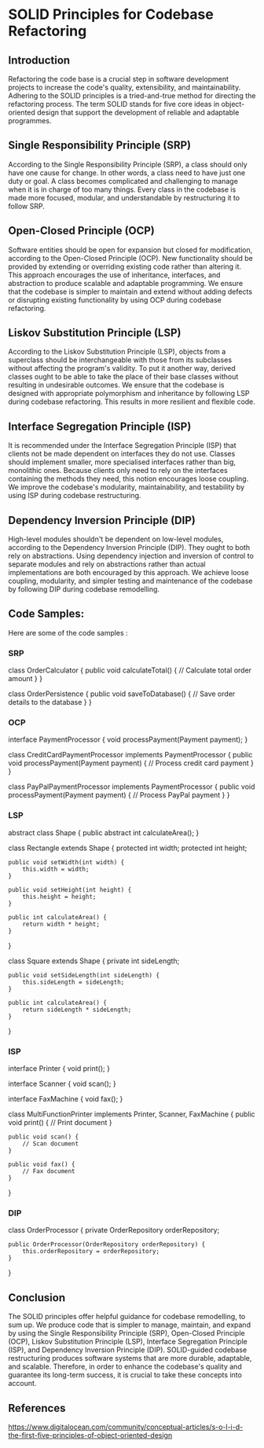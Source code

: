 # SOLID Principles for Codebase Refactoring

## Introduction

Refactoring the code base is a crucial step in software development projects to increase the code's quality, extensibility, and maintainability. Adhering to the SOLID principles is a tried-and-true method for directing the refactoring process. The term SOLID stands for five core ideas in object-oriented design that support the development of reliable and adaptable programmes.

## Single Responsibility Principle (SRP)

According to the Single Responsibility Principle (SRP), a class should only have one cause for change. In other words, a class need to have just one duty or goal. A class becomes complicated and challenging to manage when it is in charge of too many things. Every class in the codebase is made more focused, modular, and understandable by restructuring it to follow SRP.

## Open-Closed Principle (OCP)

Software entities should be open for expansion but closed for modification, according to the Open-Closed Principle (OCP). New functionality should be provided by extending or overriding existing code rather than altering it. This approach encourages the use of inheritance, interfaces, and abstraction to produce scalable and adaptable programming. We ensure that the codebase is simpler to maintain and extend without adding defects or disrupting existing functionality by using OCP during codebase refactoring.

## Liskov Substitution Principle (LSP)

According to the Liskov Substitution Principle (LSP), objects from a superclass should be interchangeable with those from its subclasses without affecting the program's validity. To put it another way, derived classes ought to be able to take the place of their base classes without resulting in undesirable outcomes. We ensure that the codebase is designed with appropriate polymorphism and inheritance by following LSP during codebase refactoring. This results in more resilient and flexible code.

## Interface Segregation Principle (ISP)

It is recommended under the Interface Segregation Principle (ISP) that clients not be made dependent on interfaces they do not use. Classes should implement smaller, more specialised interfaces rather than big, monolithic ones. Because clients only need to rely on the interfaces containing the methods they need, this notion encourages loose coupling. We improve the codebase's modularity, maintainability, and testability by using ISP during codebase restructuring.

## Dependency Inversion Principle (DIP)

High-level modules shouldn't be dependent on low-level modules, according to the Dependency Inversion Principle (DIP). They ought to both rely on abstractions. Using dependency injection and inversion of control to separate modules and rely on abstractions rather than actual implementations are both encouraged by this approach. We achieve loose coupling, modularity, and simpler testing and maintenance of the codebase by following DIP during codebase remodelling.

## Code Samples:
Here are some of the code samples :

### SRP
class OrderCalculator {
    public void calculateTotal() {
        // Calculate total order amount
    }
}

class OrderPersistence {
    public void saveToDatabase() {
        // Save order details to the database
    }
}

### OCP
interface PaymentProcessor {
    void processPayment(Payment payment);
}

class CreditCardPaymentProcessor implements PaymentProcessor {
    public void processPayment(Payment payment) {
        // Process credit card payment
    }
}

class PayPalPaymentProcessor implements PaymentProcessor {
    public void processPayment(Payment payment) {
        // Process PayPal payment
    }
}

### LSP

abstract class Shape {
    public abstract int calculateArea();
}

class Rectangle extends Shape {
    protected int width;
    protected int height;
    
    public void setWidth(int width) {
        this.width = width;
    }
    
    public void setHeight(int height) {
        this.height = height;
    }
    
    public int calculateArea() {
        return width * height;
    }
}

class Square extends Shape {
    private int sideLength;
    
    public void setSideLength(int sideLength) {
        this.sideLength = sideLength;
    }
    
    public int calculateArea() {
        return sideLength * sideLength;
    }
}

### ISP
interface Printer {
    void print();
}

interface Scanner {
    void scan();
}

interface FaxMachine {
    void fax();
}

class MultiFunctionPrinter implements Printer, Scanner, FaxMachine {
    public void print() {
        // Print document
    }
    
    public void scan() {
        // Scan document
    }
    
    public void fax() {
        // Fax document
    }
}

### DIP
class OrderProcessor {
    private OrderRepository orderRepository;
    
    public OrderProcessor(OrderRepository orderRepository) {
        this.orderRepository = orderRepository;
    }
}

## Conclusion

The SOLID principles offer helpful guidance for codebase remodelling, to sum up. We produce code that is simpler to manage, maintain, and expand by using the Single Responsibility Principle (SRP), Open-Closed Principle (OCP), Liskov Substitution Principle (LSP), Interface Segregation Principle (ISP), and Dependency Inversion Principle (DIP). SOLID-guided codebase restructuring produces software systems that are more durable, adaptable, and scalable. Therefore, in order to enhance the codebase's quality and guarantee its long-term success, it is crucial to take these concepts into account.

## References
https://www.digitalocean.com/community/conceptual-articles/s-o-l-i-d-the-first-five-principles-of-object-oriented-design

